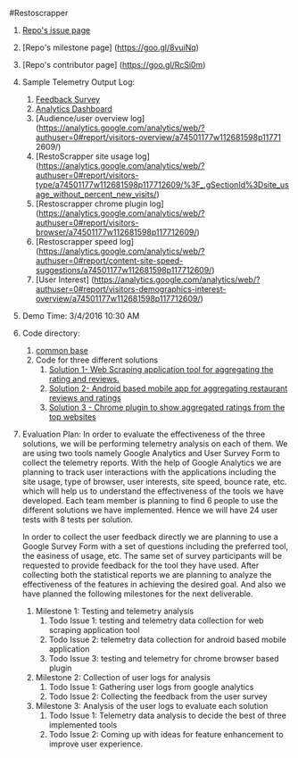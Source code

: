 #Restoscrapper
1. [Repo's issue page ](https://goo.gl/MnPL3L)
2. [Repo's milestone page] (https://goo.gl/8vuiNq)
3. [Repo's contributor page] (https://goo.gl/RcSi0m)
4. Sample Telemetry Output Log: 
   1. [Feedback Survey](https://docs.google.com/forms/u/0/d/1JJj4uUI6TubhzHoF6ydFe7us__1kgEDo7gDa03Y4riE/edit?ntd=1&ths=true&usp=forms_home)
   2. [Analytics Dashboard](https://analytics.google.com/analytics/web/?authuser=0#dashboard/default/a74501177w112681598p117712609/)
   3. [Audience/user overview log](https://analytics.google.com/analytics/web/?authuser=0#report/visitors-overview/a74501177w112681598p11771 2609/)
   4. [RestoScrapper site usage log] (https://analytics.google.com/analytics/web/?authuser=0#report/visitors-type/a74501177w112681598p117712609/%3F_.gSectionId%3Dsite_usage_without_percent_new_visits/)
   5. [Restoscrapper chrome plugin log] (https://analytics.google.com/analytics/web/?authuser=0#report/visitors-browser/a74501177w112681598p117712609/)
   6. [Restoscrapper speed log] (https://analytics.google.com/analytics/web/?authuser=0#report/content-site-speed-suggestions/a74501177w112681598p117712609/)
   7. [User Interest] (https://analytics.google.com/analytics/web/?authuser=0#report/visitors-demographics-interest-overview/a74501177w112681598p117712609/)
5. Demo Time: 3/4/2016 10:30 AM
6. Code directory: 
   1. [common base](https://github.com/moharnab123saikia/CSC510-group-f)
   2. Code for three different solutions
      1. [Solution 1- Web Scraping application tool for aggregating the rating and reviews. ](https://github.com/moharnab123saikia/CSC510-group-f/tree/master/webscrapper)
      2. [Solution 2- Android based mobile app for aggregating restaurant reviews and ratings](https://github.com/moharnab123saikia/CSC510-group-f/tree/master/resto_scrapper_app/RestoScrapper)
      3. [Solution 3 - Chrome plugin to show aggregated ratings from the top websites](https://github.com/moharnab123saikia/CSC510-group-f/tree/master/resto-extension)
7. Evaluation Plan:
In order to evaluate the effectiveness of the three solutions, we will be performing telemetry analysis on each of them. We are using two tools namely Google Analytics and User Survey Form to collect the telemetry reports. With the help of Google Analytics we are planning to track user interactions with the applications including the site usage, type of browser, user interests, site speed, bounce rate, etc. which will help us to understand the effectiveness of the tools we have developed. Each team member is planning to find 6 people to use the different solutions we have implemented. Hence we will have 24 user tests with 8 tests per solution. 

   In order to collect the user feedback directly we are planning to use a Google Survey Form with a set of questions including the preferred tool, the easiness of usage, etc. The same set of survey participants will be requested to provide feedback for the tool they have used. After collecting both the statistical reports we are planning to analyze the effectiveness of the features in achieving the desired goal. And also we have planned the following milestones for the next deliverable.
   1. Milestone 1: Testing and telemetry analysis
         1. Todo Issue 1: testing and telemetry data collection for web scraping application tool
         2. Todo Issue 2: telemetry data collection for android based mobile application
         3. Todo Issue 3: testing and telemetry for chrome browser based plugin
   2. Milestone 2:  Collection of user logs for analysis
         1. Todo Issue 1: Gathering user logs from google analytics
         2. Todo Issue 2: Collecting the feedback from the user survey
   3. Milestone 3: Analysis of the user logs to evaluate each solution
         1. Todo Issue 1: Telemetry data analysis to decide the best of three implemented tools
         2. Todo Issue 2: Coming up with ideas for feature enhancement to improve user experience.
